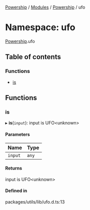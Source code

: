 [Powership](../README.md) / [Modules](../modules.md) / [Powership](Powership.md) / ufo

# Namespace: ufo

[Powership](Powership.md).ufo

## Table of contents

### Functions

- [is](Powership.ufo.md#is)

## Functions

### is

▸ **is**(`input`): input is UFO<unknown\>

#### Parameters

| Name | Type |
| :------ | :------ |
| `input` | `any` |

#### Returns

input is UFO<unknown\>

#### Defined in

packages/utils/lib/ufo.d.ts:13
